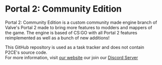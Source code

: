 # Portal 2: Community Edition

Portal 2: Community Edition is a custom community made engine branch of Valve's Portal 2 made to bring more features to modders and mappers of the game. The engine is based of CS:GO with all Portal 2 features reimplemented as well as a bunch of new additions!

This GitHub repository is used as a task tracker and does not contain P2CE's source code.  
For more information, visit [our website](https://www.portal2communityedition.com) our join our [Discord Server](https://discord.gg/NcHSmgb)
